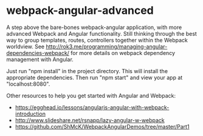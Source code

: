 # webpack-angular-advanced 

A step above the bare-bones webpack-angular application, with more advanced Webpack and Angular functionality. Still thinking through the best way to group templates, routes, controllers together within the Webpack worldview. See http://rok3.me/programming/managing-angular-dependencies-webpack/ for more details on webpack dependency management with Angular.

Just run "npm install" in the project directory. This will install the appropriate dependencies. Then run "npm start" and view your app at "localhost:8080".

Other resources to help you get started with Angular and Webpack:

  - https://egghead.io/lessons/angularjs-angular-with-webpack-introduction
  - http://www.slideshare.net/rsnapp/lazy-angular-w-webpack
  - https://github.com/ShMcK/WebpackAngularDemos/tree/master/Part1
